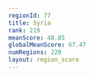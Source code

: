 ```yaml
---
regionId: 77
title: Syria
rank: 219
meanScore: 48.85
globalMeanScore: 67.47
numRegions: 220
layout: region_score
---
```

